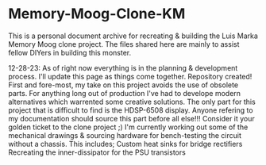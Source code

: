 # Memory-Moog-Clone-KM
This is a personal document archive for recreating &amp; building the Luis Marka Memory Moog clone project.
The files shared here are mainly to assist fellow DIYers in building this monster.


12-28-23:
As of right now everything is in the planning & development process. I'll update this page as things come together.
Repository created! First and fore-most, my take on this project avoids the use of obsolete parts. For anything long out of production I've had to develope modern alternatives which  warrented some creative solutions. The only part for this project that is difficult to find is the HDSP-6508 display. Anyone refering to my documentation should source this part before all else!!! Consider it your golden ticket to the clone project ;)
I'm currently working out some of the mechanical drawings & sourcing hardware for bench-testing the circuit without a chassis. This includes;
Custom heat sinks for bridge rectifiers
Recreating the inner-dissipator for the PSU transistors
